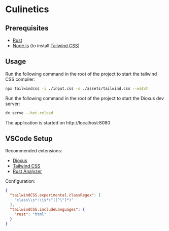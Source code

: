# Culinetics

## Prerequisites

- [Rust](https://www.rust-lang.org/tools/install)
- [Node.js](https://nodejs.org/en) (to install [Tailwind CSS](https://tailwindcss.com/docs/installation))

## Usage

Run the following command in the root of the project to start the tailwind CSS compiler:

```bash
npx tailwindcss -i ./input.css -o ./assets/tailwind.css --watch
```

Run the following command in the root of the project to start the Dioxus dev server:

```bash
dx serve --hot-reload
```

The application is started on http://localhost:8080

## VSCode Setup

Recommended extensions:

- [Dioxus](https://marketplace.visualstudio.com/items?itemName=DioxusLabs.dioxus)
- [Tailwind CSS](https://marketplace.visualstudio.com/items?itemName=bradlc.vscode-tailwindcss)
- [Rust Analyzer](https://marketplace.visualstudio.com/items?itemName=rust-lang.rust-analyzer)

Configuration:

```json
{
  "tailwindCSS.experimental.classRegex": [
    "class\\s*:\\s*\"([^\"]*)"
  ],
  "tailwindCSS.includeLanguages": {
    "rust": "html"
  }
}
```
